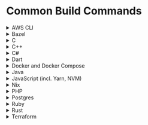 # Common Build Commands

<details>
<summary>AWS CLI</summary>
{% code overflow="wrap" lineNumbers="true" %}
```yaml
```
{% endcode %}
</details>

<details>
<summary>Bazel</summary>
{% code overflow="wrap" lineNumbers="true" %}
```yaml
```
{% endcode %}
</details>

<details>
<summary>C</summary>
{% code overflow="wrap" lineNumbers="true" %}
```yaml
```
{% endcode %}
</details>

<details>
<summary>C++</summary>
{% code overflow="wrap" lineNumbers="true" %}
```yaml
```
{% endcode %}
</details>

<details>
<summary>C#</summary>
{% code overflow="wrap" lineNumbers="true" %}
```yaml
```
{% endcode %}
</details>

<details>
<summary>Dart</summary>
{% code overflow="wrap" lineNumbers="true" %}
```yaml
```
{% endcode %}
</details>

<details>
<summary>Docker and Docker Compose</summary>
{% code overflow="wrap" lineNumbers="true" %}
```yaml
dev:
  commands:
    - command: sudo apt-get update && sudo apt-get upgrade -y && sudo apt-get install -y unzip tar curl
      name: install_base_packages
    
    - command: |-
        sudo apt-get update
        sudo apt-get install -y apt-transport-https ca-certificates curl software-properties-common
        curl -fsSL https://download.docker.com/linux/ubuntu/gpg | sudo apt-key add -
        sudo add-apt-repository "deb [arch=amd64] https://download.docker.com/linux/ubuntu $(lsb_release -cs) stable"
        sudo apt-get update
        sudo apt-get install -y docker-ce docker-ce-cli containerd.io
      name: buildtime_install_cmd_for_Docker

    # These steps are run using a systemctl unit at startup
    - command: |-
        sudo groupadd docker || true
        sudo usermod -aG docker $USER
        newgrp docker # if you can't access docker, try rebooting the workspace once: `sudo reboot`
        sudo chown "$USER":"$USER" "$HOME"/.docker -R
        sudo chmod g+rwx "$HOME/.docker" -R
        sudo systemctl start docker
        sudo systemctl enable docker.service
        sudo systemctl enable containerd.service
      name: run_at_startup_docker
```
{% endcode %}
</details>

<details>
<summary>Helm</summary>
{% code overflow="wrap" lineNumbers="true" %}
```yaml
dev:
  commands:
    - command: |-
        curl -fsSL -o get_helm.sh https://raw.githubusercontent.com/helm/helm/main/scripts/get-helm-3
        chmod 700 get_helm.sh && ./get_helm.sh && rm get_helm.sh
      name: buildtime_install_cmd_for_Helm
```
{% endcode %}
</details>

<details>
<summary>Java</summary>
{% code overflow="wrap" lineNumbers="true" %}
```yaml
```
{% endcode %}
</details>

<details>
<summary>JavaScript (incl. Yarn, NVM)</summary>
{% code overflow="wrap" lineNumbers="true" %}
```yaml
dev:
  commands:
    - command: sudo apt-get update && sudo apt-get upgrade -y && sudo apt-get install -y unzip tar curl
      name: install_base_packages

    - command: |-
        # increasing the number of file watchers for react applications
        echo fs.inotify.max_user_watches=524288 | sudo tee -a /etc/sysctl.conf && sudo sysctl -p
      name: increase_file_watchers

    - command: |-
        curl -o- https://raw.githubusercontent.com/nvm-sh/nvm/v0.39.1/install.sh | bash
        export NVM_DIR=$HOME/.nvm && [ -s $NVM_DIR/nvm.sh ] && \. $NVM_DIR/nvm.sh
        nvm install 21.0.0
        echo '. $HOME/.nvm/nvm.sh' >> $HOME/.bashrc
        echo '. $HOME/.nvm/nvm.sh' >> $HOME/.zshrc
        npm install --global yarn
      name: buildtime_install_cmd_for_JavaScript
```
{% endcode %}
</details>

<details>
<summary>Kubectl</summary>
{% code overflow="wrap" lineNumbers="true" %}
```yaml
dev:
  commands:
    - command: |-
        curl -LO "https://dl.k8s.io/release/$(curl -L -s https://dl.k8s.io/release/stable.txt)/bin/linux/amd64/kubectl"
        sudo install -o root -g root -m 0755 kubectl /usr/local/bin/kubectl && rm kubectl
      name: buildtime_install_cmd_for_Helm
```
{% endcode %}
</details>

<details>
<summary>Nix</summary>
{% code overflow="wrap" lineNumbers="true" %}
```yaml
```
{% endcode %}
</details>

<details>
<summary>PHP</summary>
{% code overflow="wrap" lineNumbers="true" %}
```yaml
```
{% endcode %}
</details>

<details>
<summary>Postgres</summary>
{% code overflow="wrap" lineNumbers="true" %}
```yaml
dev:
  commands:
    - command: sudo apt-get update && sudo apt-get upgrade -y && sudo apt-get install -y unzip tar curl
      name: install_base_packages
    
    - command: |-
        curl https://www.postgresql.org/media/keys/ACCC4CF8.asc | gpg --dearmor | sudo tee /etc/apt/trusted.gpg.d/apt.postgresql.org.gpg >/dev/null
        sudo sh -c 'echo "deb http://apt.postgresql.org/pub/repos/apt $(lsb_release -cs)-pgdg main" > /etc/apt/sources.list.d/pgdg.list'
        sudo apt update
        sudo DEBIAN_FRONTEND=noninteractive apt install -y postgresql-14
      name: buildtime_install_for_postgres
    
    # These steps are run using a systemctl unit at startup
    - command: |-
        sudo systemctl start postgresql.service
        echo 'postgres     ALL=NOPASSWD: ALL' | sudo tee /etc/sudoers.d/100-postgres
        sudo -u postgres bash -c "psql -c \"CREATE USER pguser WITH PASSWORD 'test1234';\""
        sudo -u postgres createdb testdb -O pguser
      name: run_at_startup_for_postgres
```
{% endcode %}
</details>

<details>
<summary>Python</summary>
{% code overflow="wrap" lineNumbers="true" %}
```yaml
dev:
  commands:
    - command: sudo apt-get update && sudo apt-get upgrade -y && sudo apt-get install -y unzip tar curl
      name: install_base_packages
    
    - command: |-
        sudo apt-get update
        sudo apt-get install -y software-properties-common
        sudo apt-add-repository --yes --update ppa:deadsnakes/ppa
        sudo apt-get update
        sudo DEBIAN_FRONTEND=noninteractive apt-get install -y python3.8 python3.8-venv libpython3.8-dev libpq-dev
      name: buildtime_install_cmd_for_python
    - command: |-
        python3.8 -m venv venv
        source venv/bin/activate
        curl https://bootstrap.pypa.io/get-pip.py --output get-pip.py
        python get-pip.py
        rm get-pip.py
      name: buildtime_venv_setup_cmd_for_python
```
{% endcode %}
</details>

<details>
<summary>Ruby</summary>
{% code overflow="wrap" lineNumbers="true" %}
```yaml
dev:
  commands:
    - command: |-
        sudo apt-get update && sudo apt-get upgrade -y && sudo apt-get install -y tar curl git zlib1g-dev libdb-dev patch libssl-dev libyaml-dev libreadline6-dev libncurses5-dev libgdbm-dev unzip procps autoconf build-essential libffi-dev
        curl -fsSL https://github.com/rbenv/rbenv-installer/raw/HEAD/bin/rbenv-installer | bash
        eval "$(~/.rbenv/bin/rbenv init - bash)" && export PATH="$HOME/.rbenv/bin:$PATH"
        rbenv install 3.3.1
        rbenv global 3.3.1
        sudo apt-get update && sudo apt-get install -y libxml2-dev libxslt1-dev libsqlite3-dev libpq-dev libmysqlclient-dev
        echo 'eval "$(~/.rbenv/bin/rbenv init - bash)"' | sudo tee /etc/profile.d/103-ruby-installation.sh # Encountered multiple *.rb files (eg: railties/lib/rails/commands/help/help_command.rb)
        echo 'export PATH="$HOME/.rbenv/bin:$PATH"' | sudo tee -a /etc/profile.d/103-ruby-installation.sh # Encountered multiple *.rb files (eg: railties/lib/rails/commands/help/help_command.rb)
        sudo chmod +x /etc/profile.d/103-ruby-installation.sh
      name: buildtime_install_cmd_for_Ruby
```
{% endcode %}
</details>

<details>
<summary>Rust</summary>
{% code overflow="wrap" lineNumbers="true" %}
```yaml
dev:
  commands:
    - command: |-
        sudo apt-get update && sudo apt-get upgrade -y && sudo apt-get install -y curl
        curl -sSf https://sh.rustup.rs | sh -s -- -y
        \. $HOME/.cargo/env
        rustup install 1.63.0
        rustup default 1.63.0
      name: buildtime_install_cmd_for_Rust
```
{% endcode %}
</details>

<details>
<summary>Terraform</summary>
{% code overflow="wrap" lineNumbers="true" %}
```yaml
dev:
  commands:
    - command: |-
        sudo apt-get update && sudo apt-get install -y gnupg software-properties-common curl
        curl -fsSL https://apt.releases.hashicorp.com/gpg | sudo apt-key add -
        sudo apt-add-repository "deb [arch=amd64] https://apt.releases.hashicorp.com $(lsb_release -cs) main"
        sudo apt-get update && sudo apt-get install terraform
      name: buildtime_install_cmd_for_Terraform
```
{% endcode %}
</details>

